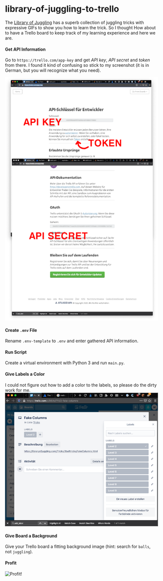 # library-of-juggling-to-trello

The [Library of Juggling](https://libraryofjuggling.com/TricksByDifficulty.html) has a superb collection of juggling tricks with expressive GIFs to show you how to learn the trick.
So I thought How about to have a Trello board to keep track of my learning experience and here we are.

#### Get API Information

Go to `https://trello.com/app-key` and get *API key*, *API secret* and *token* from there. 
I found it kind of confusing so stick to my screenshot (it is in German, but you will recognize what you need).

![Get API Information](docs/api-information.png) 

#### Create `.env` File

Rename `.env-template` to `.env` and enter gathered API information.

#### Run Script

Create a virtual environment with Python 3 and run `main.py`.

#### Give Labels a Color

I could not figure out how to add a color to the labels, so please do the dirty work for me.
![Give Labels a Color](docs/labels.png) 

#### Give Board a Background

Give your Trello board a fitting background image (hint: search for `balls`, not `juggling`).

#### Profit

![Profit!](docs/profit.gif)